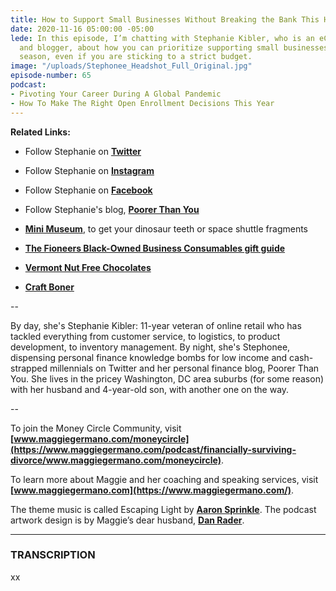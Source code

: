 ```yaml
---
title: How to Support Small Businesses Without Breaking the Bank This Holiday Season
date: 2020-11-16 05:00:00 -05:00
lede: In this episode, I’m chatting with Stephanie Kibler, who is an eCommerce professional
  and blogger, about how you can prioritize supporting small businesses this holiday
  season, even if you are sticking to a strict budget.
image: "/uploads/Stephonee_Headshot_Full_Original.jpg"
episode-number: 65
podcast:
- Pivoting Your Career During A Global Pandemic
- How To Make The Right Open Enrollment Decisions This Year
---
```


**Related Links:**

* Follow Stephanie on **[Twitter](https://twitter.com/stephonee)**

* Follow Stephanie on **[Instagram](https://www.instagram.com/stephoneek/)**

* Follow Stephanie on **[Facebook](https://www.facebook.com/PoorerThanYou)**

* Follow Stephanie's blog, **[Poorer Than You](http://poorerthanyou.com/)**

* **[Mini Museum](https://dashboard.simplecast.com/accounts/6e4eb778-de28-4d26-9f7e-cadd28fc1d17/shows/bb15a9a0-48f5-49e4-99af-ecbb5c3f0f35/episodes/8fca6ece-3f34-4db4-8150-a4e2fa7af89c/www.minimuseum.com)**, to get your dinosaur teeth or space shuttle fragments

* **[The Fioneers Black-Owned Business Consumables gift guide](https://thefioneers.com/gifts-black-owned-businesses/)**

* **[Vermont Nut Free Chocolates](https://www.vermontnutfree.com/)**

* **[Craft Boner](https://www.craftboner.com/)**

--

By day, she's Stephanie Kibler: 11-year veteran of online retail who has tackled everything from customer service, to logistics, to product development, to inventory management. By night, she's Stephonee, dispensing personal finance knowledge bombs for low income and cash-strapped millennials on Twitter and her personal finance blog, Poorer Than You. She lives in the pricey Washington, DC area suburbs (for some reason) with her husband and 4-year-old son, with another one on the way.

--

To join the Money Circle Community, visit **[www.maggiegermano.com/moneycircle](https://www.maggiegermano.com/podcast/financially-surviving-divorce/www.maggiegermano.com/moneycircle)**.

To learn more about Maggie and her coaching and speaking services, visit **[www.maggiegermano.com](https://www.maggiegermano.com/)**.

The theme music is called Escaping Light by **[Aaron Sprinkle](http://aaronsprinklemusic.com/)**. The podcast artwork design is by Maggie’s dear husband, **[Dan Rader](https://danrdesign.com/)**.

---

### TRANSCRIPTION

xx